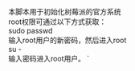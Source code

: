 本脚本用于初始化树莓派的官方系统  
root权限可通过以下方式获取：  
sudo passwd  
输入root用户的新密码，然后进入root  
su -  
输入密码进入root用户。  `
